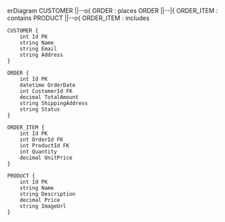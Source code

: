 erDiagram
    CUSTOMER ||--o{ ORDER : places
    ORDER ||--|{ ORDER_ITEM : contains
    PRODUCT ||--o{ ORDER_ITEM : includes

    CUSTOMER {
        int Id PK
        string Name
        string Email
        string Address
    }

    ORDER {
        int Id PK
        datetime OrderDate
        int CustomerId FK
        decimal TotalAmount
        string ShippingAddress
        string Status
    }

    ORDER_ITEM {
        int Id PK
        int OrderId FK
        int ProductId FK
        int Quantity
        decimal UnitPrice
    }

    PRODUCT {
        int Id PK
        string Name
        string Description
        decimal Price
        string ImageUrl
    }